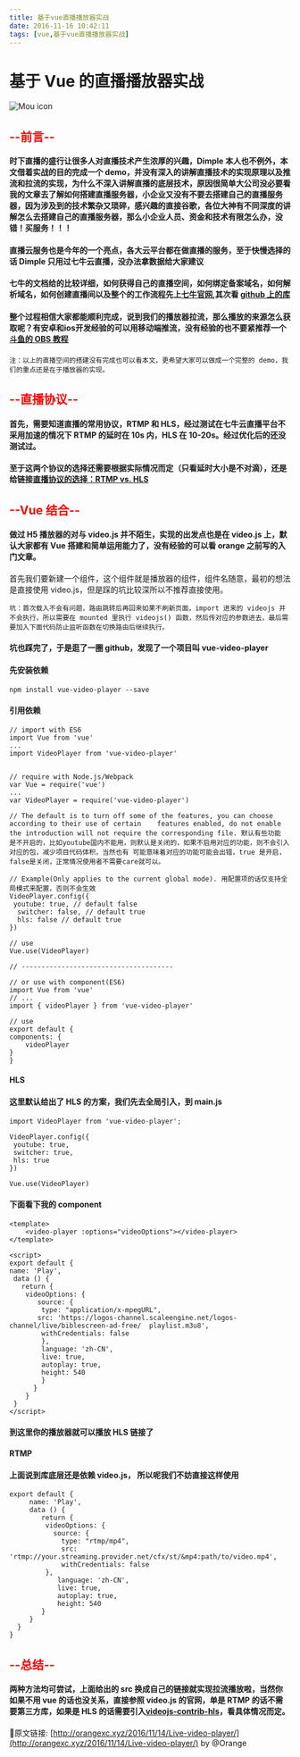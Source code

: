 ```yaml
---
title: 基于vue直播播放器实战
date: 2016-11-16 10:42:11
tags: [vue,基于vue直播播放器实战]
---
```


#	基于 Vue 的直播播放器实战

![Mou icon](http://7xr2s7.com1.z0.glb.clouddn.com/%E5%9F%BA%E4%BA%8E%20Vue%20%E7%9A%84%E7%9B%B4%E6%92%AD%E6%92%AD%E6%94%BE%E5%99%A8%E5%AE%9E%E6%88%98.jpeg)
## <font style="color:red"> --前言-- </font>

#### 时下直播的盛行让很多人对直播技术产生浓厚的兴趣，Dimple 本人也不例外，本文借着实战的目的完成一个 demo，并没有深入的讲解直播技术的实现原理以及推流和拉流的实现，为什么不深入讲解直播的底层技术，原因很简单大公司没必要看我的文章去了解如何搭建直播服务器，小企业又没有不要去搭建自己的直播服务器，因为涉及到的技术繁杂又琐碎，感兴趣的直接谷歌，各位大神有不同深度的讲解怎么去搭建自己的直播服务器，那么小企业人员、资金和技术有限怎么办，没错！买服务！！！

#### 直播云服务也是今年的一个亮点，各大云平台都在做直播的服务，至于快慢选择的话 Dimple 只用过七牛云直播，没办法拿数据给大家建议

#### 七牛的文档给的比较详细，如何获得自己的直播空间，如何绑定备案域名，如何解析域名，如何创建直播间以及整个的工作流程先上[七牛官网](http://developer.qiniu.com/article/index.html#pili/),其次看 [github 上的库](https://github.com/pili-engineering)

#### 整个过程相信大家都能顺利完成，说到我们的播放器拉流，那么播放的来源怎么获取呢？有安卓和ios开发经验的可以用移动端推流，没有经验的也不要紧推荐一个[斗鱼的 OBS 教程](https://www.douyu.com/cms/zhibo/201311/13/250.shtml)



	注：以上的直播空间的搭建没有完成也可以看本文，更希望大家可以做成一个完整的 demo，我们的重点还是在于播放器的实现。
	
## <font style="color:red"> --直播协议-- </font>

#### 首先，需要知道直播的常用协议，RTMP 和 HLS，经过测试在七牛云直播平台不采用加速的情况下 RTMP 的延时在 10s 内，HLS 在 10-20s。经过优化后的还没测试过。

#### 至于这两个协议的选择还需要根据实际情况而定（只看延时大小是不对滴），还是给链接[直播协议的选择：RTMP vs. HLS](http://www.samirchen.com/ios-rtmp-vs-hls/)

## <font style="color:red"> --Vue 结合-- </font>

#### 做过 H5 播放器的对与 video.js 并不陌生，实现的出发点也是在 video.js 上，默认大家都有 Vue 搭建和简单运用能力了，没有经验的可以看 orange 之前写的入门文章。

首先我们要新建一个组件，这个组件就是播放器的组件，组件名随意，最初的想法是直接使用 video.js，但是踩的坑比较深所以不推荐直接使用。

	坑：首次载入不会有问题，路由跳转后再回来如果不刷新页面，import 进来的 videojs 并不会执行，所以需要在 mounted 里执行 videojs() 函数，然后传对应的参数进去，最后需要加入下面代码防止监听函数在切换路由后继续执行。
#### 坑也踩完了，于是逛了一圈 github，发现了一个项目叫 vue-video-player

#### 先安装依赖

	npm install vue-video-player --save
	
#### 引用依赖


	// import with ES6
	import Vue from 'vue'
	...
	import VideoPlayer from 'vue-video-player'


	// require with Node.js/Webpack
	var Vue = require('vue')
	...
	var VideoPlayer = require('vue-video-player')

	// The default is to turn off some of the features, you can choose according to their use of certain 	features enabled, do not enable the introduction will not require the corresponding file. 默认有些功能	是不开启的，比如youtube国内不能用，则默认是关闭的，如果不启用对应的功能，则不会引入对应的包，减少项目代码体积，当然也有	可能意味着对应的功能可能会出错，true 是开启，false是关闭，正常情况使用者不需要care就可以。

	// Example(Only applies to the current global mode). 用配置项的话仅支持全局模式来配置，否则不会生效
	VideoPlayer.config({
 	 youtube: true, // default false
	  switcher: false, // default true
	  hls: false // default true
	})

	// use
	Vue.use(VideoPlayer)

	// --------------------------------------

	// or use with component(ES6)
	import Vue from 'vue'
	// ...
	import { videoPlayer } from 'vue-video-player'

	// use
	export default {
  	components: {
    	videoPlayer
  	}
	}
	
#### HLS


#### 这里默认给出了 HLS 的方案，我们先去全局引入，到 main.js		

	import VideoPlayer from 'vue-video-player';

	VideoPlayer.config({
 	 youtube: true,
 	 switcher: true,
 	 hls: true
	})

	Vue.use(VideoPlayer)

#### 下面看下我的 component


	<template>
  		<video-player :options="videoOptions"></video-player>
	</template>

	<script>
	export default {
  	name: 'Play',
 	 data () {
 	   return {
  	    videoOptions: {
     	   source: {
      	    type: "application/x-mpegURL",
       	   src: 'https://logos-channel.scaleengine.net/logos-channel/live/biblescreen-ad-free/	playlist.m3u8',
      	    withCredentials: false
    	    },
    	    language: 'zh-CN',
    	    live: true,
    	    autoplay: true,
    	    height: 540
      		}
   		  }
  		}
	 }
	</script>
	
#### 到这里你的播放器就可以播放 HLS 链接了	


#### RTMP 


#### 上面说到库底层还是依赖 video.js， 所以呢我们不妨直接这样使用


	export default {
 		 name: 'Play',
  		 data () {
    		return {
      		 videoOptions: {
        	   source: {
         		 type: "rtmp/mp4",
          		 src: 'rtmp://your.streaming.provider.net/cfx/st/&mp4:path/to/video.mp4',
            	 withCredentials: false
       		 },
        		language: 'zh-CN',
        		live: true,
        		autoplay: true,
        		height: 540
      		}
    	 }
  	  }
	}
## <font style="color:red"> --总结-- </font>

#### 两种方法均可尝试，上面给出的 src 换成自己的链接就实现拉流播放啦，当然你如果不用 vue 的话也没关系，直接参照 video.js 的官网，单是 RTMP 的话不需要第三方库，如果是 HLS 的话需要引入[videojs-contrib-hls](https://github.com/videojs/videojs-contrib-hls)，看具体情况而定。

🔗原文链接: [http://orangexc.xyz/2016/11/14/Live-video-player/](http://orangexc.xyz/2016/11/14/Live-video-player/) by @Orange